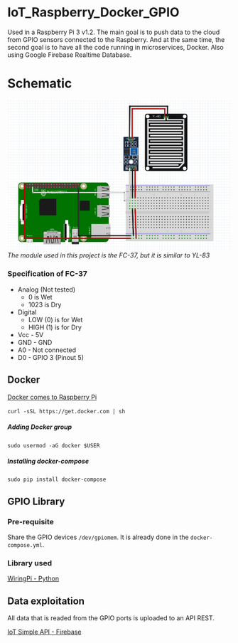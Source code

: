 # IoT_Raspberry_Docker_GPIO

Used in a Raspberry Pi 3 v1.2. The main goal is to push data to the cloud from GPIO sensors connected to the Raspberry. And at the same time, the second goal is to have all the code running in microservices, Docker. Also using Google Firebase Realtime Database.

# Schematic

![First schematic](https://raw.githubusercontent.com/LaQuay/IoT_Raspberry_Docker_GPIO/master/img/esquematic_1.png)
*The module used in this project is the FC-37, but it is similar to YL-83*

### Specification of FC-37
- Analog (Not tested)
   - 0 is Wet
   - 1023 is Dry
- Digital
   - LOW (0) is for Wet
   - HIGH (1) is for Dry
- Vcc - 5V
- GND - GND
- A0 - Not connected
- D0 - GPIO 3 (Pinout 5)

## Docker
[Docker comes to Raspberry Pi](https://www.raspberrypi.org/blog/docker-comes-to-raspberry-pi/)

```curl -sSL https://get.docker.com | sh```

##### Adding Docker group
```sudo usermod -aG docker $USER```

##### Installing docker-compose
```sudo pip install docker-compose```

## GPIO Library
### Pre-requisite
Share the GPIO devices ```/dev/gpiomem```. 
It is already done in the ```docker-compose.yml```.

### Library used
[WiringPi - Python](https://github.com/WiringPi/WiringPi-Python)

## Data exploitation
All data that is readed from the GPIO ports is uploaded to an API REST.

[IoT Simple API - Firebase](https://iot-simple-api.firebaseio.com/data.json)
